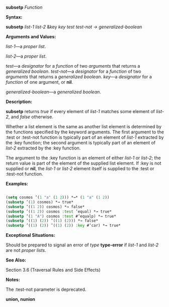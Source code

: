 **subsetp** *Function* 



**Syntax:** 



**subsetp** *list-1 list-2* &amp;key *key test test-not → generalized-boolean* 







 



 



**Arguments and Values:** 



*list-1*—a *proper list*. 



*list-2*—a *proper list*. 



*test*—a *designator* for a *function* of two *arguments* that returns a *generalized boolean*. *test-not*—a *designator* for a *function* of two *arguments* that returns a *generalized boolean*. *key*—a *designator* for a *function* of one argument, or **nil**. 



*generalized-boolean*—a *generalized boolean*. 



**Description:** 



**subsetp** returns *true* if every element of *list-1* matches some element of *list-2*, and *false* otherwise. 



Whether a list element is the same as another list element is determined by the functions specified by the keyword arguments. The first argument to the :test or :test-not function is typically part of an element of *list-1* extracted by the :key function; the second argument is typically part of an element of *list-2* extracted by the :key function. 



The argument to the :key function is an element of either *list-1* or *list-2*; the return value is part of the element of the supplied list element. If :key is not supplied or **nil**, the *list-1* or *list-2* element itself is supplied to the :test or :test-not function. 



**Examples:**
```lisp

(setq cosmos ’(1 "a" (1 2))) *→* (1 "a" (1 2)) 
(subsetp ’(1) cosmos) *→ true* 
(subsetp ’((1 2)) cosmos) *→ false* 
(subsetp ’((1 2)) cosmos :test ’equal) *→ true* 
(subsetp ’(1 "A") cosmos :test #’equalp) *→ true* 
(subsetp ’((1) (2)) ’((1) (2))) *→ false* 
(subsetp ’((1) (2)) ’((1) (2)) :key #’car) *→ true* 

```
**Exceptional Situations:** 



Should be prepared to signal an error of *type* **type-error** if *list-1* and *list-2* are not *proper lists*. 



**See Also:** 



Section 3.6 (Traversal Rules and Side Effects) 



**Notes:** 



The :test-not parameter is deprecated. 







 



 



**union, nunion** 



